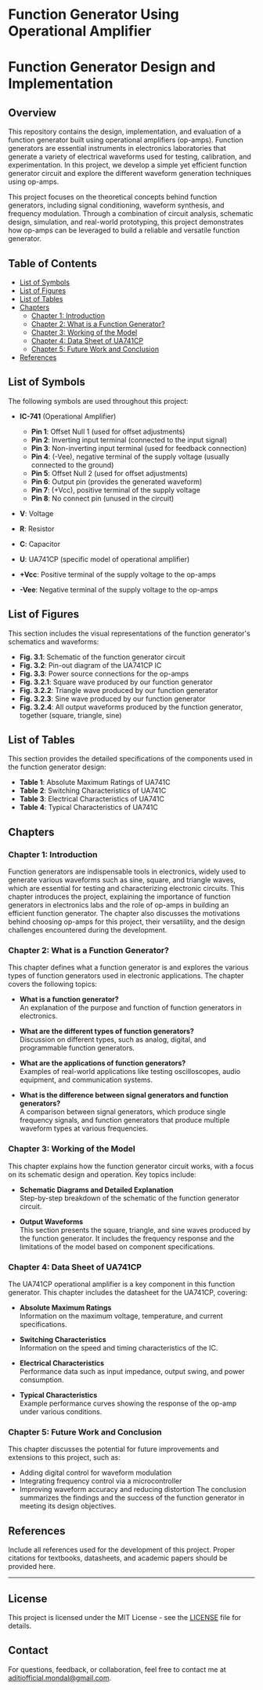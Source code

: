# Function Generator Using Operational Amplifier
# Function Generator Design and Implementation

## Overview
This repository contains the design, implementation, and evaluation of a function generator built using operational amplifiers (op-amps). Function generators are essential instruments in electronics laboratories that generate a variety of electrical waveforms used for testing, calibration, and experimentation. In this project, we develop a simple yet efficient function generator circuit and explore the different waveform generation techniques using op-amps.

This project focuses on the theoretical concepts behind function generators, including signal conditioning, waveform synthesis, and frequency modulation. Through a combination of circuit analysis, schematic design, simulation, and real-world prototyping, this project demonstrates how op-amps can be leveraged to build a reliable and versatile function generator.

## Table of Contents
- [List of Symbols](#list-of-symbols)
- [List of Figures](#list-of-figures)
- [List of Tables](#list-of-tables)
- [Chapters](#chapters)
  - [Chapter 1: Introduction](#chapter-1-introduction)
  - [Chapter 2: What is a Function Generator?](#chapter-2-what-is-a-function-generator)
  - [Chapter 3: Working of the Model](#chapter-3-working-of-the-model)
  - [Chapter 4: Data Sheet of UA741CP](#chapter-4-data-sheet-of-ua741cp)
  - [Chapter 5: Future Work and Conclusion](#chapter-5-future-work-and-conclusion)
- [References](#references)

## List of Symbols
The following symbols are used throughout this project:

- **IC-741** (Operational Amplifier)
  - **Pin 1**: Offset Null 1 (used for offset adjustments)
  - **Pin 2**: Inverting input terminal (connected to the input signal)
  - **Pin 3**: Non-inverting input terminal (used for feedback connection)
  - **Pin 4**: (-Vee), negative terminal of the supply voltage (usually connected to the ground)
  - **Pin 5**: Offset Null 2 (used for offset adjustments)
  - **Pin 6**: Output pin (provides the generated waveform)
  - **Pin 7**: (+Vcc), positive terminal of the supply voltage
  - **Pin 8**: No connect pin (unused in the circuit)

- **V**: Voltage
- **R**: Resistor
- **C**: Capacitor
- **U**: UA741CP (specific model of operational amplifier)
- **+Vcc**: Positive terminal of the supply voltage to the op-amps
- **-Vee**: Negative terminal of the supply voltage to the op-amps

## List of Figures
This section includes the visual representations of the function generator's schematics and waveforms:

- **Fig. 3.1**: Schematic of the function generator circuit  
- **Fig. 3.2**: Pin-out diagram of the UA741CP IC  
- **Fig. 3.3**: Power source connections for the op-amps  
- **Fig. 3.2.1**: Square wave produced by our function generator  
- **Fig. 3.2.2**: Triangle wave produced by our function generator  
- **Fig. 3.2.3**: Sine wave produced by our function generator  
- **Fig. 3.2.4**: All output waveforms produced by the function generator, together (square, triangle, sine)

## List of Tables
This section provides the detailed specifications of the components used in the function generator design:

- **Table 1**: Absolute Maximum Ratings of UA741C  
- **Table 2**: Switching Characteristics of UA741C  
- **Table 3**: Electrical Characteristics of UA741C  
- **Table 4**: Typical Characteristics of UA741C  

## Chapters

### Chapter 1: Introduction
Function generators are indispensable tools in electronics, widely used to generate various waveforms such as sine, square, and triangle waves, which are essential for testing and characterizing electronic circuits. This chapter introduces the project, explaining the importance of function generators in electronics labs and the role of op-amps in building an efficient function generator. The chapter also discusses the motivations behind choosing op-amps for this project, their versatility, and the design challenges encountered during the development.

### Chapter 2: What is a Function Generator?
This chapter defines what a function generator is and explores the various types of function generators used in electronic applications. The chapter covers the following topics:
- **What is a function generator?**  
  An explanation of the purpose and function of function generators in electronics.
  
- **What are the different types of function generators?**  
  Discussion on different types, such as analog, digital, and programmable function generators.
  
- **What are the applications of function generators?**  
  Examples of real-world applications like testing oscilloscopes, audio equipment, and communication systems.
  
- **What is the difference between signal generators and function generators?**  
  A comparison between signal generators, which produce single frequency signals, and function generators that produce multiple waveform types at various frequencies.

### Chapter 3: Working of the Model
This chapter explains how the function generator circuit works, with a focus on its schematic design and operation. Key topics include:
- **Schematic Diagrams and Detailed Explanation**  
  Step-by-step breakdown of the schematic of the function generator circuit.
  
- **Output Waveforms**  
  This section presents the square, triangle, and sine waves produced by the function generator. It includes the frequency response and the limitations of the model based on component specifications.

### Chapter 4: Data Sheet of UA741CP
The UA741CP operational amplifier is a key component in this function generator. This chapter includes the datasheet for the UA741CP, covering:
- **Absolute Maximum Ratings**  
  Information on the maximum voltage, temperature, and current specifications.
  
- **Switching Characteristics**  
  Information on the speed and timing characteristics of the IC.
  
- **Electrical Characteristics**  
  Performance data such as input impedance, output swing, and power consumption.

- **Typical Characteristics**  
  Example performance curves showing the response of the op-amp under various conditions.

### Chapter 5: Future Work and Conclusion
This chapter discusses the potential for future improvements and extensions to this project, such as:
- Adding digital control for waveform modulation
- Integrating frequency control via a microcontroller
- Improving waveform accuracy and reducing distortion
The conclusion summarizes the findings and the success of the function generator in meeting its design objectives.

## References
Include all references used for the development of this project. Proper citations for textbooks, datasheets, and academic papers should be provided here.

---

## License
This project is licensed under the MIT License - see the [LICENSE](LICENSE) file for details.

## Contact
For questions, feedback, or collaboration, feel free to contact me at [aditiofficial.mondal@gmail.com](mailto:aditiofficial.mondal@gmail.com).
